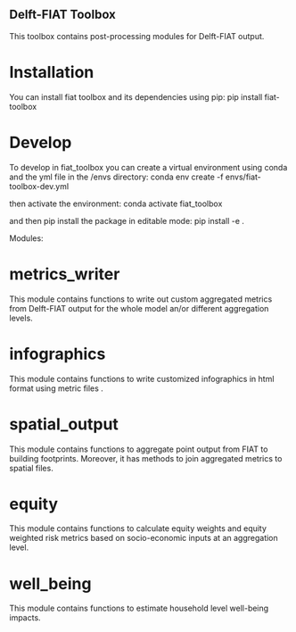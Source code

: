 Delft-FIAT Toolbox
------------------
This toolbox contains post-processing modules for Delft-FIAT output.

Installation
====================
You can install fiat toolbox and its dependencies using pip:
    pip install fiat-toolbox

Develop
====================
To develop in fiat_toolbox you can create a virtual environment using conda and the yml file in the /envs directory:
    conda env create -f envs/fiat-toolbox-dev.yml

then activate the environment:
    conda activate fiat_toolbox

and then pip install the package in editable mode:
    pip install -e .

Modules:

metrics_writer
====================
This module contains functions to write out custom aggregated metrics from Delft-FIAT output for the whole model an/or different aggregation levels.

infographics
====================
This module contains functions to write customized infographics in html format using metric files .

spatial_output
====================
This module contains functions to aggregate point output from FIAT to building footprints. Moreover, it has methods to join aggregated metrics to spatial files.

equity
==================
This module contains functions to calculate equity weights and equity weighted risk metrics based on socio-economic inputs at an aggregation level.

well_being
==================
This module contains functions to estimate household level well-being impacts.
